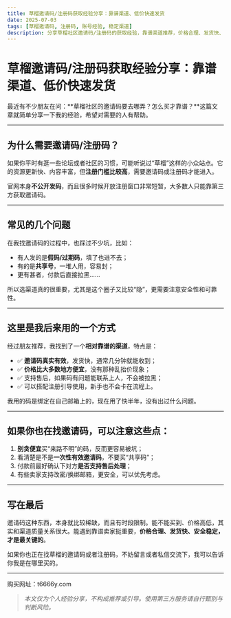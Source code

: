 ```yaml
---
title: 草榴邀请码/注册码获取经验分享：靠谱渠道、低价快速发货
date: 2025-07-03
tags: [草榴邀请码, 注册码, 账号经验, 稳定渠道]
description: 分享草榴社区邀请码/注册码的获取经验，靠谱渠道推荐，价格合理、发货快、安全稳定，避免踩坑。
---
```


# 草榴邀请码/注册码获取经验分享：靠谱渠道、低价快速发货

最近有不少朋友在问：**草榴社区的邀请码要去哪弄？怎么买才靠谱？**这篇文章就简单分享一下我的经验，希望对需要的人有帮助。

---

## 为什么需要邀请码/注册码？

如果你平时有逛一些论坛或者社区的习惯，可能听说过“草榴”这样的小众站点。它的资源更新快、内容丰富，但**注册门槛比较高**，需要邀请码或注册码才能进入。

官网本身**不公开发码**，而且很多时候开放注册窗口非常短暂，大多数人只能靠第三方获取邀请码。

---

## 常见的几个问题

在我找邀请码的过程中，也踩过不少坑，比如：

- 有人发的是**假码/过期码**，填了也进不去；
- 有的是**共享号**，一堆人用，容易封；
- 更有甚者，付款后直接拉黑……

所以选渠道真的很重要，尤其是这个圈子又比较“隐”，更需要注意安全性和可靠性。

---

## 这里是我后来用的一个方式

经过朋友推荐，我找到了一个**相对靠谱的渠道**，特点是：

- ✅ **邀请码真实有效**，发货快，通常几分钟就能收到；
- ✅ **价格比大多数地方便宜**，没有那种乱抬价现象；
- ✅ 支持售后，如果码有问题能联系上人，不会被拉黑；
- ✅ 可以搭配注册引导使用，新手也不会卡在流程上。

我用的码是绑定在自己邮箱上的，现在用了快半年，没有出过什么问题。

---

## 如果你也在找邀请码，可以注意这些点：

1. **别贪便宜**买“来路不明”的码，反而更容易被坑；
2. 看清楚是不是**一次性有效邀请码**，不要买“共享码”；
3. 付款前最好确认下对方**是否支持售后处理**；
4. 有些卖家支持改密/换绑邮箱，更安全，可以优先考虑。

---

## 写在最后

邀请码这种东西，本身就比较稀缺，而且有时段限制。能不能买到、价格高低，其实和渠道质量关系很大。能遇到靠谱卖家挺重要，**价格合理、发货快、安全稳定，才是最关键的**。

如果你也正在找草榴的邀请码或者注册码，不妨留言或者私信交流下，我可以告诉你我是在哪里买的。

---
购买网址：t6666y.com

> _本文仅为个人经验分享，不构成推荐或引导。使用第三方服务请自行甄别与判断风险。_

